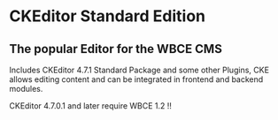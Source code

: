 # CKEditor Standard Edition

## The popular Editor for the WBCE CMS
Includes CKEditor 4.7.1 Standard Package and some other Plugins, CKE allows editing content and can be integrated in frontend and backend modules.

CKEditor 4.7.0.1 and later require WBCE 1.2 !!